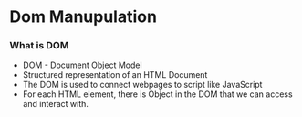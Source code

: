 # Dom Manupulation

### What is DOM

* DOM - Document Object Model
* Structured representation of an HTML Document
* The DOM is used to connect webpages to script like JavaScript
* For each HTML element, there is Object in the DOM that we can access and interact with.